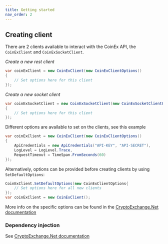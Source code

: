 ```yaml
---
title: Getting started
nav_order: 2
---
```


## Creating client
There are 2 clients available to interact with the CoinEx API, the `CoinExClient` and `CoinExSocketClient`.

*Create a new rest client*
```csharp
var coinExClient = new CoinExClient(new CoinExClientOptions()
{
	// Set options here for this client
});
```

*Create a new socket client*
```csharp
var coinExSocketClient = new CoinExSocketClient(new CoinExSocketClientOptions()
{
	// Set options here for this client
});
```

Different options are available to set on the clients, see this example
```csharp
var coinExClient = new CoinExClient(new CoinExClientOptions()
{
	ApiCredentials = new ApiCredentials("API-KEY", "API-SECRET"),
	LogLevel = LogLevel.Trace,
	RequestTimeout = TimeSpan.FromSeconds(60)
});
```
Alternatively, options can be provided before creating clients by using `SetDefaultOptions`:
```csharp
CoinExClient.SetDefaultOptions(new CoinExClientOptions{
	// Set options here for all new clients
});
var coinExClient = new CoinExClient();
```
More info on the specific options can be found in the [CryptoExchange.Net documentation](https://jkorf.github.io/CryptoExchange.Net/Options.html)

### Dependency injection
See [CryptoExchange.Net documentation](https://jkorf.github.io/CryptoExchange.Net/Clients.html#dependency-injection)